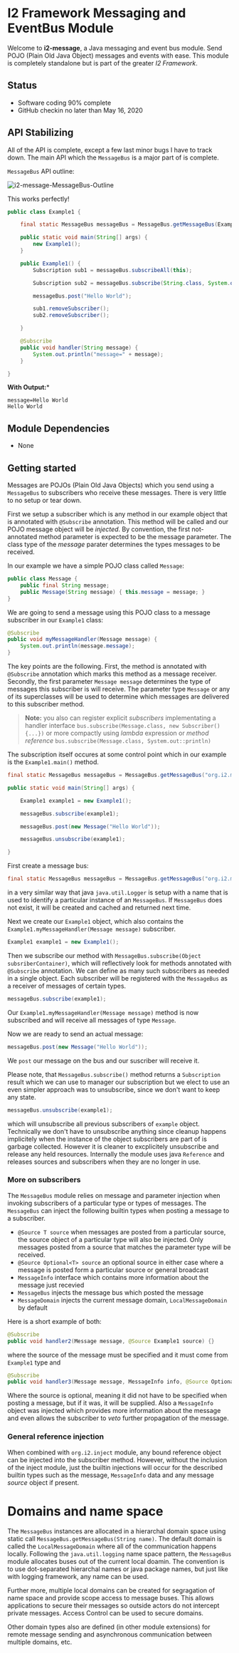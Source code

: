 # I2 Framework Messaging and EventBus Module
Welcome to **i2-message**, a Java messaging and event bus module. Send POJO (Plain Old Java Object) messages and events with ease. This module is completely standalone but is part of the greater *I2 Framework*.

## Status
* Software coding 90% complete
* GitHub checkin no later than May 16, 2020

## API Stabilizing

All of the API is complete, except a few last minor bugs I have to track down. The main API which the `MessageBus` is a major part of is complete.

`MessageBus` API outline:

![i2-message-MessageBus-Outline](https://user-images.githubusercontent.com/18365790/81990992-446e2880-960e-11ea-8eac-ffe45b84e547.png)

This works perfectly!
```java
public class Example1 {

	final static MessageBus messageBus = MessageBus.getMessageBus(Example1.class.getPackageName());

	public static void main(String[] args) {
		new Example1();
	}

	public Example1() {
		Subscription sub1 = messageBus.subscribeAll(this);

		Subscription sub2 = messageBus.subscribe(String.class, System.out::println);

		messageBus.post("Hello World");

		sub1.removeSubscriber();
		sub2.removeSubscriber();

	}

	@Subscribe
	public void handler(String message) {
		System.out.println("message=" + message);
	}

}
```
**With Output:***
```
message=Hello World
Hello World
```

## Module Dependencies
* None

## Getting started
Messages are POJOs (Plain Old Java Objects) which you send using a `MessageBus` to subscribers  who receive these messages. There is very little to no setup or tear down.

First we setup a subscriber which is any method in our example object that is annotated with `@Subscribe` annotation. This method will be called and our POJO message object will be *injected*. By convention, the first not-annotated method parameter is expected to be the message parameter. The class type of the *message* parater determines the types messages to be received.

In our example we have a simple POJO class called `Message`:
```java
public class Message {
	public final String message;
	public Message(String message) { this.message = message; }
}
```
We are going to send a message using this POJO class to a message subscriber in our `Example1` class:
```java
@Subscribe
public void myMessageHandler(Message message) {
	System.out.println(message.message);
}
```
The key points are the following. First, the method is annotated with `@Subscribe` annotation which marks this method as a message receiver. Secondly, the first parameter `Message message` determines the type of messages this subscriber is will receive. The parameter type `Message` or any of its superclasses will be used to determine which messages are delivered to this subscriber method.

> **Note:** you also can register explicit *subscribers* implementating a handler interface `bus.subscribe(Message.class, new Subscriber() {...})` or more compactly using *lambda* expression or *method reference* `bus.subscribe(Message.class, System.out::println)`

The subscription itself occures at some control point which in our example is the `Example1.main()` method. 
```java
final static MessageBus messageBus = MessageBus.getMessageBus("org.i2.messagebus.tutorials.tutorial1");

public static void main(String[] args) {

	Example1 example1 = new Example1();

	messageBus.subscribe(example1);

	messageBus.post(new Message("Hello World"));

	messageBus.unsubscribe(example1);

}
```
First create a message bus:
```java
final static MessageBus messageBus = MessageBus.getMessageBus("org.i2.messagebus.tutorials.tutorial1");
```
in a very similar way that java `java.util.Logger` is setup with a name that is used to identify a particular instance of an `MessageBus`. If `MessageBus` does not exist, it will be created and cached and returned next time.

Next we create our `Example1` object, which also contains the `Example1.myMessageHandler(Message message)` subscriber. 
```java
Example1 example1 = new Example1();
```
Then we subscribe our method with `MessageBus.subscribe(Object subsriberContainer)`, which will reflectively look for methods annotated with `@Subscribe` annotation. We can define as many such subscribers as needed in a single object. Each subscriber will be registered with the `MessageBus` as a receiver of messages of certain types. 

```java
messageBus.subscribe(example1);
```
Our `Example1.myMessageHandler(Message message)` method is now subscribed and will receive all messages of type `Message`.

Now we are ready to send an actual message:
```java
messageBus.post(new Message("Hello World"));
```
We `post` our message on the bus and our suscriber will receive it. 

Please note, that `MessageBus.subscribe()` method returns a `Subscription` result which we can use to manager our subscription but we elect to use an even simpler approach was to unsubscribe, since we don't want to keep any state.
```java
messageBus.unsubscribe(example1);
```
which will unsubscribe all previous subscribers of `example` object. Technically we don't have to unsubscribe anything since cleanup happens implicitely when the instance of the object subscribers are part of is garbage collected. However it is cleaner to excplicitely unsubscribe and release any held resources. Internally the module uses java `Reference` and releases sources and subscribers when they are no longer in use. 

### More on subscribers
The `MessageBus` module relies on message and parameter injection when invoking subscribers of a particular type or types of messages. The `MessageBus` can inject the following builtin types when posting a message to a subscriber.

* `@Source T source` when messages are posted from a particular source, the source object of a particular type will also be injected. Only messages posted from a source that matches the parameter type will be received. 
* `@Source Optional<T> source` an optional source in either case where a message is posted form a particular source or general broadcast
* `MessageInfo` interface which contains more information about the message just recevied
* `MessageBus` injects the message bus which posted the message
* `MessageDomain` injects the current message domain, `LocalMessageDomain` by default

Here is a short example of both:
```java
@Subscribe
public void handler2(Message message, @Source Example1 source) {}
```
where the source of the message must be specified and it must come from `Example1` type and
```java
@Subscribe
public void handler3(Message message, MessageInfo info, @Source Optional<Example1> source) {
```
Where the source is optional, meaning it did not have to be specified when posting a message, but if it was, it will be supplied. Also a `MessageInfo` object was injected which provides more information about the message and even allows the subscriber to *veto* further propagation of the message. 

### General reference injection
When combined with `org.i2.inject` module, any bound reference object can be injected into the subscriber method. However,  without the inclusion of the inject module, just the builtin injections will occur for the described builtin types such as the message, `MessageInfo` data and any message *source* object if present.

# Domains and name space

The `MessageBus` instances are allocated in a hierarchal domain space using static call `MessageBus.getMessageBus(String name)`. The default domain is called the `LocalMessageDomain` where all of the communication happens locally. Following the `java.util.logging` name space pattern, the `MessageBus` module allocates buses out of the current local doamin. The convention is to use dot-separated hierarchal names or java package names, but just like with logging framework, any name can be used.

Further more, multiple local domains can be created for segragation of name space and provide scope access to message buses. This allows applications to secure their messages so outside actors do not intercept private messages. Access Control can be used to secure domains.

Other domain types also are defined (in other module extensions) for remote message sending and asynchronous communication between multiple domains, etc.

